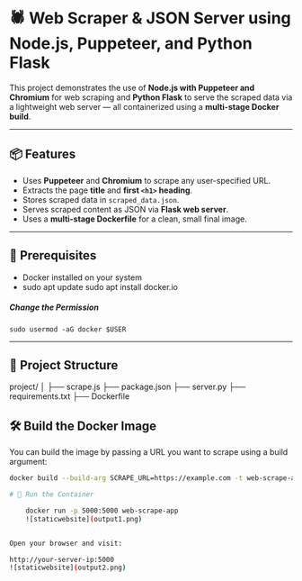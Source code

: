 # 🕷️ Web Scraper & JSON Server using Node.js, Puppeteer, and Python Flask

This project demonstrates the use of **Node.js with Puppeteer and Chromium** for web scraping and **Python Flask** to serve the scraped data via a lightweight web server — all containerized using a **multi-stage Docker build**.

---

## 📦 Features

- Uses **Puppeteer** and **Chromium** to scrape any user-specified URL.
- Extracts the page **title** and **first `<h1>` heading**.
- Stores scraped data in `scraped_data.json`.
- Serves scraped content as JSON via **Flask web server**.
- Uses a **multi-stage Dockerfile** for a clean, small final image.

---


## 🧰 Prerequisites

- Docker installed on your system
-  sudo apt update
    sudo apt install docker.io

##### Change the Permission
    sudo usermod -aG docker $USER


---
## 📁 Project Structure
project/
│
├── scrape.js
├── package.json
├── server.py
├── requirements.txt
├── Dockerfile


## 🛠️ Build the Docker Image

You can build the image by passing a URL you want to scrape using a build argument:

```bash
docker build --build-arg SCRAPE_URL=https://example.com -t web-scrape-app .

# 🚀 Run the Container

    docker run -p 5000:5000 web-scrape-app
    ![staticwebsite](output1.png)


Open your browser and visit:

http://your-server-ip:5000
![staticwebsite](output2.png)
